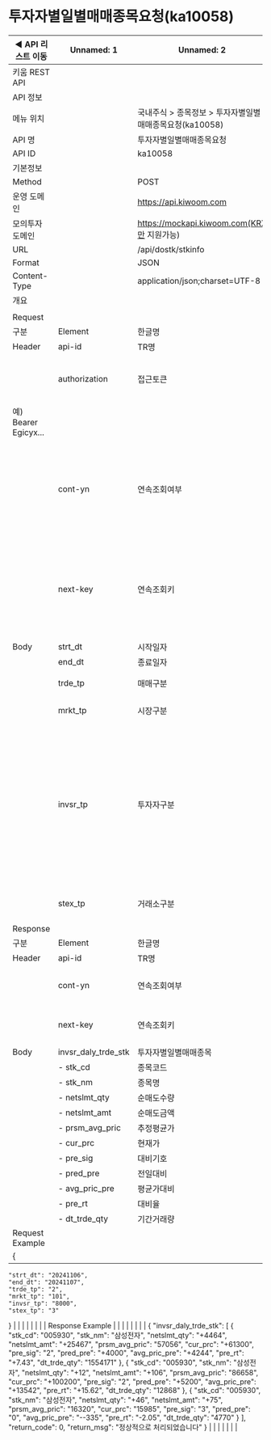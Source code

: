 # 투자자별일별매매종목요청(ka10058)

| ◀ API 리스트 이동 | Unnamed: 1 | Unnamed: 2 | Unnamed: 3 | Unnamed: 4 | Unnamed: 5 | Unnamed: 6 |
| --- | --- | --- | --- | --- | --- | --- |
| 키움 REST API |  |  |  |  |  |  |
| API 정보 |  |  |  |  |  |  |
| 메뉴 위치 |  | 국내주식 > 종목정보 > 투자자별일별매매종목요청(ka10058) |  |  |  |  |
| API 명 |  | 투자자별일별매매종목요청 |  |  |  |  |
| API ID |  | ka10058 |  |  |  |  |
| 기본정보 |  |  |  |  |  |  |
| Method |  | POST |  |  |  |  |
| 운영 도메인 |  | https://api.kiwoom.com |  |  |  |  |
| 모의투자 도메인 |  | https://mockapi.kiwoom.com(KRX만 지원가능) |  |  |  |  |
| URL |  | /api/dostk/stkinfo |  |  |  |  |
| Format |  | JSON |  |  |  |  |
| Content-Type |  | application/json;charset=UTF-8 |  |  |  |  |
| 개요 |  |  |  |  |  |  |
|  |  |  |  |  |  |  |
| Request |  |  |  |  |  |  |
| 구분 | Element | 한글명 | Type | Required | Length | Description |
| Header | api-id | TR명 | String | Y | 10 |  |
|  | authorization | 접근토큰 | String | Y | 1000 | 토큰 지정시 토큰타입("Bearer") 붙혀서 호출 
 예) Bearer Egicyx... |
|  | cont-yn | 연속조회여부 | String | N | 1 | 응답 Header의 연속조회여부값이 Y일 경우 다음데이터 요청시 응답 Header의 cont-yn값 세팅 |
|  | next-key | 연속조회키 | String | N | 50 | 응답 Header의 연속조회여부값이 Y일 경우 다음데이터 요청시 응답 Header의 next-key값 세팅 |
| Body | strt_dt | 시작일자 | String | Y | 8 | YYYYMMDD |
|  | end_dt | 종료일자 | String | Y | 8 | YYYYMMDD |
|  | trde_tp | 매매구분 | String | Y | 1 | 순매도:1, 순매수:2 |
|  | mrkt_tp | 시장구분 | String | Y | 3 | 001:코스피, 101:코스닥 |
|  | invsr_tp | 투자자구분 | String | Y | 4 | 8000:개인, 9000:외국인, 1000:금융투자, 3000:투신, 5000:기타금융, 4000:은행, 2000:보험, 6000:연기금, 7000:국가, 7100:기타법인, 9999:기관계 |
|  | stex_tp | 거래소구분 | String | Y | 1 | 1:KRX, 2:NXT 3.통합 |
| Response |  |  |  |  |  |  |
| 구분 | Element | 한글명 | Type | Required | Length | Description |
| Header | api-id | TR명 | String | Y | 10 |  |
|  | cont-yn | 연속조회여부 | String | N | 1 | 다음 데이터가 있을시 Y값 전달 |
|  | next-key | 연속조회키 | String | N | 50 | 다음 데이터가 있을시 다음 키값 전달 |
| Body | invsr_daly_trde_stk | 투자자별일별매매종목 | LIST | N |  |  |
|  | - stk_cd | 종목코드 | String | N | 20 |  |
|  | - stk_nm | 종목명 | String | N | 40 |  |
|  | - netslmt_qty | 순매도수량 | String | N | 20 |  |
|  | - netslmt_amt | 순매도금액 | String | N | 20 |  |
|  | - prsm_avg_pric | 추정평균가 | String | N | 20 |  |
|  | - cur_prc | 현재가 | String | N | 20 |  |
|  | - pre_sig | 대비기호 | String | N | 20 |  |
|  | - pred_pre | 전일대비 | String | N | 20 |  |
|  | - avg_pric_pre | 평균가대비 | String | N | 20 |  |
|  | - pre_rt | 대비율 | String | N | 20 |  |
|  | - dt_trde_qty | 기간거래량 | String | N | 20 |  |
| Request Example |  |  |  |  |  |  |
| {
    "strt_dt": "20241106",
    "end_dt": "20241107",
    "trde_tp": "2",
    "mrkt_tp": "101",
    "invsr_tp": "8000",
    "stex_tp": "3"
} |  |  |  |  |  |  |
| Response Example |  |  |  |  |  |  |
| {
    "invsr_daly_trde_stk": [
        {
            "stk_cd": "005930",
            "stk_nm": "삼성전자",
            "netslmt_qty": "+4464",
            "netslmt_amt": "+25467",
            "prsm_avg_pric": "57056",
            "cur_prc": "+61300",
            "pre_sig": "2",
            "pred_pre": "+4000",
            "avg_pric_pre": "+4244",
            "pre_rt": "+7.43",
            "dt_trde_qty": "1554171"
        },
        {
            "stk_cd": "005930",
            "stk_nm": "삼성전자",
            "netslmt_qty": "+12",
            "netslmt_amt": "+106",
            "prsm_avg_pric": "86658",
            "cur_prc": "+100200",
            "pre_sig": "2",
            "pred_pre": "+5200",
            "avg_pric_pre": "+13542",
            "pre_rt": "+15.62",
            "dt_trde_qty": "12868"
        },
        {
            "stk_cd": "005930",
            "stk_nm": "삼성전자",
            "netslmt_qty": "+46",
            "netslmt_amt": "+75",
            "prsm_avg_pric": "16320",
            "cur_prc": "15985",
            "pre_sig": "3",
            "pred_pre": "0",
            "avg_pric_pre": "--335",
            "pre_rt": "-2.05",
            "dt_trde_qty": "4770"
        }
    ],
    "return_code": 0,
    "return_msg": "정상적으로 처리되었습니다"
} |  |  |  |  |  |  |
